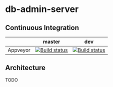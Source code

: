 # db-admin-server

## Continuous Integration
|           | master | dev |
|-----------|:------:|:------------:|
| Appveyor  | [![Build status](https://ci.appveyor.com/api/projects/status/5ovqsoaj07h802aa/branch/master?svg=true)](https://ci.appveyor.com/project/chenfh5/db-admin-server/branch/master) | [![Build status](https://ci.appveyor.com/api/projects/status/5ovqsoaj07h802aa?svg=true)](https://ci.appveyor.com/project/chenfh5/db-admin-server)

## Architecture
TODO

